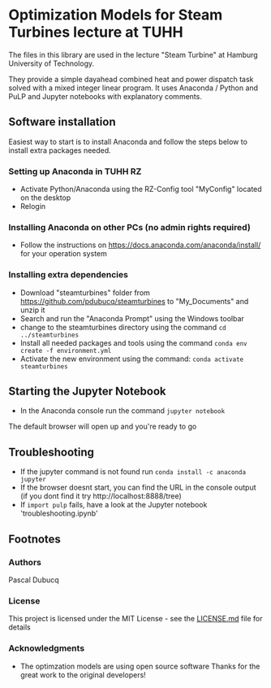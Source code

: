 # Optimization Models for Steam Turbines lecture at TUHH

The files in this library are used in the lecture "Steam Turbine" at Hamburg University of Technology.

They provide a simple dayahead combined heat and power dispatch task solved with a mixed integer linear
program. It uses Anaconda / Python and PuLP and Jupyter notebooks with explanatory comments.

## Software installation

Easiest way to start is to install Anaconda and follow the steps below to install extra packages needed.

### Setting up Anaconda in TUHH RZ

- Activate Python/Anaconda using the RZ-Config tool "MyConfig" located on the desktop
- Relogin

### Installing Anaconda on other PCs (no admin rights required)

- Follow the instructions on https://docs.anaconda.com/anaconda/install/ for your
operation system

### Installing extra dependencies

- Download "steamturbines" folder from
https://github.com/pdubucq/steamturbines to "My_Documents" and unzip it
- Search and run the "Anaconda Prompt" using the Windows toolbar
- change to the steamturbines directory using the command `cd ../steamturbines`
- Install all needed packages and tools using the command `conda env create -f environment.yml`
- Activate the new environment using the command: `conda activate steamturbines`

## Starting the Jupyter Notebook

- In the Anaconda console run the command `jupyter notebook`

The default browser will open up and you're ready to go

## Troubleshooting

- If the jupyter command is not found run `conda install -c anaconda jupyter` 
- If the browser doesnt start, you can find the URL in the console output (if you dont find it try http://localhost:8888/tree)
- If `import pulp` fails, have a look at the Jupyter notebook 'troubleshooting.ipynb'


## Footnotes
### Authors
Pascal Dubucq
### License
This project is licensed under the MIT License - see the [LICENSE.md](LICENSE.md) file for details
### Acknowledgments
* The optimzation models are using open source software Thanks for the great work to the original developers!
